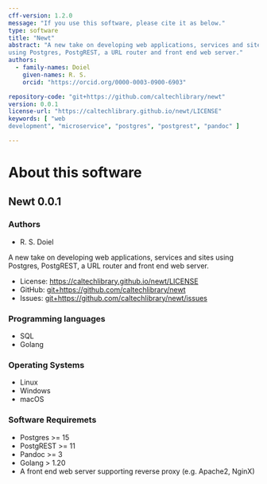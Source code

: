 ```yaml
---
cff-version: 1.2.0
message: "If you use this software, please cite it as below."
type: software
title: "Newt"
abstract: "A new take on developing web applications, services and sites
using Postgres, PostgREST, a URL router and front end web server."
authors:
  - family-names: Doiel
    given-names: R. S.
    orcid: "https://orcid.org/0000-0003-0900-6903"

repository-code: "git+https://github.com/caltechlibrary/newt"
version: 0.0.1
license-url: "https://caltechlibrary.github.io/newt/LICENSE"
keywords: [ "web
development", "microservice", "postgres", "postgrest", "pandoc" ]

---
```


About this software
===================

## Newt 0.0.1

### Authors

- R. S. Doiel



A new take on developing web applications, services and sites using
Postgres, PostgREST, a URL router and front end web server.

- License: <https://caltechlibrary.github.io/newt/LICENSE>
- GitHub: <git+https://github.com/caltechlibrary/newt>
- Issues: <git+https://github.com/caltechlibrary/newt/issues>


### Programming languages

- SQL
- Golang

### Operating Systems

- Linux
- Windows
- macOS

### Software Requiremets

- Postgres &gt;= 15
- PostgREST &gt;= 11
- Pandoc &gt;= 3
- Golang &gt; 1.20
- A front end web server supporting reverse proxy (e.g. Apache2, NginX)
